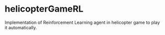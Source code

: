 # helicopterGameRL
Implementation of Reinforcement Learning agent in helicopter game to play it automatically.
